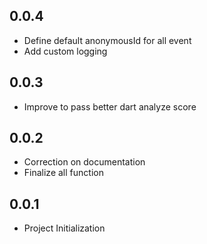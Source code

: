 ## 0.0.4

* Define default anonymousId for all event
* Add custom logging

## 0.0.3

* Improve to pass better dart analyze score
  
## 0.0.2

* Correction on documentation
* Finalize all function

## 0.0.1

* Project Initialization